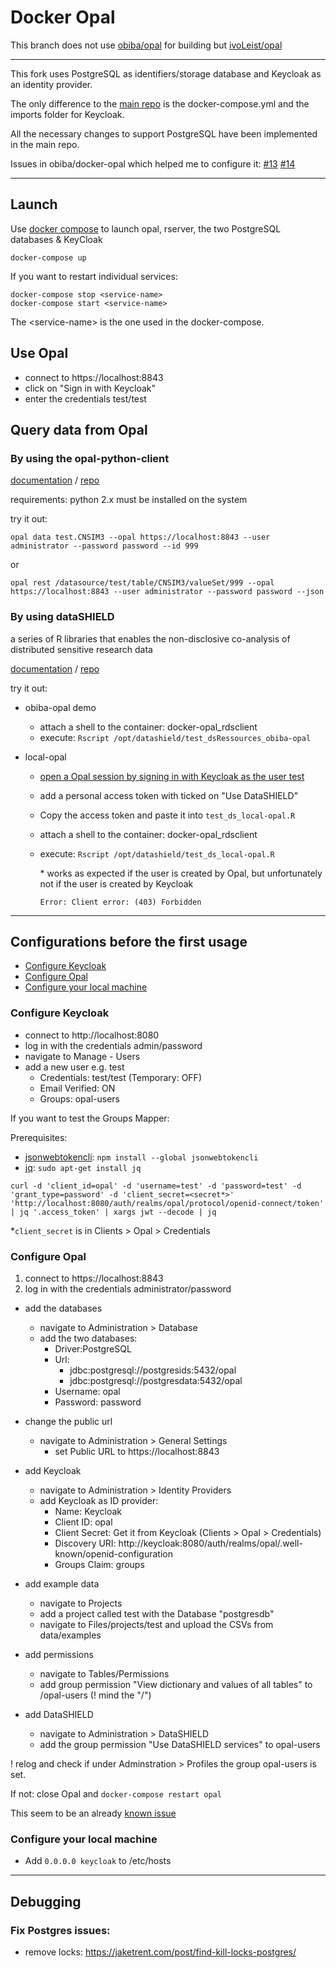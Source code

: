 Docker Opal
===========

This branch does not use [obiba/opal](https://github.com/obiba/opal) for building but [ivoLeist/opal](https://github.com/ivoLeist/opal)

----

This fork uses PostgreSQL as identifiers/storage database
and Keycloak as an identity provider.

The only difference to the [main repo](https://github.com/obiba/docker-opal/)
is the docker-compose.yml and the imports folder for Keycloak.

All the necessary changes to support PostgreSQL have been implemented in the main repo.

Issues in obiba/docker-opal which helped me to configure it: 
[#13](https://github.com/obiba/docker-opal/issues/13) 
[#14](https://github.com/obiba/docker-opal/issues/14)

---

## Launch

Use [docker compose](https://docs.docker.com/compose/) to launch opal, rserver, the two PostgreSQL databases & KeyCloak

```
docker-compose up
```

If you want to restart individual services:
```
docker-compose stop <service-name>
docker-compose start <service-name>
```
The \<service-name> is the one used in the docker-compose.

## Use Opal 
- connect to https://localhost:8843
- click on "Sign in with Keycloak"
- enter the credentials test/test

## Query data from Opal

### By using the opal-python-client

[documentation](http://opaldoc.obiba.org/en/latest/python-user-guide/index.html) / [repo](https://github.com/obiba/opal-python-client)

requirements: python 2.x must be installed on the system

try it out:

```
opal data test.CNSIM3 --opal https://localhost:8843 --user administrator --password password --id 999
```
or 
```
opal rest /datasource/test/table/CNSIM3/valueSet/999 --opal https://localhost:8843 --user administrator --password password --json
```

### By using dataSHIELD

a series of R libraries that enables the non-disclosive co-analysis of distributed sensitive research data

[documentation](http://opaldoc.obiba.org/en/latest/r-user-guide/datashield.html) / [repo](https://github.com/datashield)

try it out:

- obiba-opal demo
  - attach a shell to the container: docker-opal_rdsclient
  - execute:  `Rscript /opt/datashield/test_dsRessources_obiba-opal`  

- local-opal
  - [open a  Opal session by signing in with Keycloak as the user test](##Use-opal)
  - add a personal access token with ticked on "Use DataSHIELD"
  - Copy the access token and paste it into `test_ds_local-opal.R`
  - attach a shell to the container: docker-opal_rdsclient
  - execute: `Rscript /opt/datashield/test_ds_local-opal.R`

    \* works as expected if the user is created by Opal, but unfortunately not if the user is created by Keycloak 
    
    `Error: Client error: (403) Forbidden`


---
## Configurations before the first usage
  - [Configure Keycloak](#configure-keycloak)
  - [Configure Opal](#configure-opal)
  - [Configure your local machine](#configure-your-local-machine)

### Configure Keycloak
  - connect to http://localhost:8080
  - log in with the credentials admin/password
  - navigate to Manage - Users
  - add a new user e.g. test
    - Credentials: test/test (Temporary: OFF)
    - Email Verified: ON
    - Groups: opal-users

  If you want to test the Groups Mapper:

  Prerequisites:
  - [jsonwebtokencli](https://github.com/mattroberts297/jsonwebtokencli): `npm install --global jsonwebtokencli`
  - [jq](https://stedolan.github.io/jq/): `sudo apt-get install jq`

  ```
  curl -d 'client_id=opal' -d 'username=test' -d 'password=test' -d 'grant_type=password' -d 'client_secret=<secret*>' 'http://localhost:8080/auth/realms/opal/protocol/openid-connect/token' | jq '.access_token' | xargs jwt --decode | jq
  ```
  *`client_secret` is in Clients > Opal > Credentials

### Configure Opal
1. connect to https://localhost:8843
2. log in with the credentials administrator/password

- add the databases
  - navigate to Administration > Database
  - add the two databases:
      - Driver:PostgreSQL
      - Url: 
        - jdbc:postgresql://postgresids:5432/opal
        - jdbc:postgresql://postgresdata:5432/opal
      - Username: opal
      - Password: password

- change the public url
  - navigate to Administration > General Settings
    - set Public URL to https://localhost:8843

- add Keycloak
  - navigate to Administration > Identity Providers
  - add Keycloak as ID provider:
      - Name: Keycloak
      - Client ID: opal
      - Client Secret: Get it from Keycloak (Clients > Opal > Credentials)
      - Discovery URI: http://keycloak:8080/auth/realms/opal/.well-known/openid-configuration
      - Groups Claim: groups

- add example data
  - navigate to Projects
  - add a project called test with the Database "postgresdb"
  - navigate to Files/projects/test and upload the CSVs from data/examples

- add permissions
  - navigate to Tables/Permissions
  - add group permission "View dictionary and values of all tables" to /opal-users (! mind the "/")

- add DataSHIELD
  - navigate to Administration > DataSHIELD
  - add the group permission "Use DataSHIELD services" to opal-users

! relog and check if under Adminstration > Profiles the group opal-users is set.

If not: close Opal and `docker-compose restart opal`

This seem to be an already [known issue](https://github.com/obiba/opal/issues/3531)

### Configure your local machine
- Add `0.0.0.0 keycloak` to /etc/hosts
--- 

## Debugging

### Fix Postgres issues:

- remove locks: https://jaketrent.com/post/find-kill-locks-postgres/
